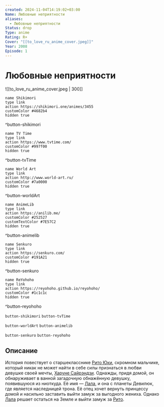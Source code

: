 ```yaml
---
created: 2024-11-04T14:19:02+03:00
Name: Любовные неприятности
aliases:
  - Любовные неприятности
Status: drop
Type: anime
Rating: R+
Cover: "[[to_love_ru_anime_cover.jpeg]]"
Year: 2008
Episode: 1
---
```


# Любовные неприятности

![[to_love_ru_anime_cover.jpeg | 300]]

```button
name Shikimori
type link
action https://shikimori.one/animes/3455
customColor #4682b4
hidden true
```
^button-shikimori

```button
name TV Time
type link
action https://www.tvtime.com/
customColor #997f00
hidden true
```
^button-tvTime

```button
name World Art
type link
action http://www.world-art.ru/
customColor #7a0000
hidden true
```
^button-worldArt

```button
name AnimeLib
type link
action https://anilib.me/
customColor #252527
customTextColor #7E57C2
hidden true
```
^button-animelib

```button
name Senkuro
type link
action https://senkuro.com/
customColor #191A21
hidden true
```
^button-senkuro

```button
name ReYohoho
type link
action https://reyohoho.github.io/reyohoho/
customColor #1c1c1c
hidden true
```
^button-reyohoho

`button-shikimori` `button-tvTime`

`button-worldArt` `button-animelib`

`button-senkuro` `button-reyohoho`

## Описание

История повествует о старшекласснике [Рито Юки](https://shikimori.one/characters/5510-rito-yuuki), скромном мальчике, который никак не может найти в себе силы признаться в любви девушке своей мечты, [Харуне Сайрэндзи](https://shikimori.one/characters/5512-haruna-sairenji). Однажды, придя домой, он обнаруживает в ванной загадочную обнажëнную девушку, появившуюся из ниоткуда. Еë имя — [Лала](https://shikimori.one/characters/5511-lala-satalin-deviluke), и она с планеты Девилюк, где является наследницей трона. Еë отец хочет вернуть принцессу домой и насильно заставить выйти замуж за выгодного жениха. Однако [Лала](https://shikimori.one/characters/5511-lala-satalin-deviluke) решает остаться на Земле и выйти замуж за [Рито](https://shikimori.one/characters/5510-rito-yuuki).

